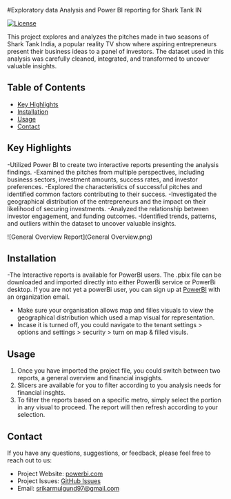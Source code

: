 #Exploratory data Analysis and Power BI reporting for Shark Tank IN 

[![License](https://img.shields.io/badge/License-MIT-blue.svg)](https://opensource.org/licenses/MIT)

This project explores and analyzes the pitches made in two seasons of Shark Tank India, a popular reality TV show where aspiring entrepreneurs present their business ideas to a panel of investors. The dataset used in this analysis was carefully cleaned, integrated, and transformed to uncover valuable insights.

## Table of Contents

- [Key Highlights](#features)
- [Installation](#installation)
- [Usage](#usage)
- [Contact](#contact)

## Key Highlights

-Utilized Power BI to create two interactive reports presenting the analysis findings.
-Examined the pitches from multiple perspectives, including business sectors, investment amounts, success rates, and investor preferences.
-Explored the characteristics of successful pitches and identified common factors contributing to their success.
-Investigated the geographical distribution of the entrepreneurs and the impact on their likelihood of securing investments.
-Analyzed the relationship between investor engagement, and funding outcomes.
-Identified trends, patterns, and outliers within the dataset to uncover valuable insights.

![General Overview Report](General Overview.png)


## Installation

-The Interactive reports is available for PowerBI users. The .pbix file can be downloaded and imported directly into either PowerBi service or PowerBi desktop. If you are not yet a powerBi user, you can sign up at [PowerBI](https://app.powerbi.com)  with an organization email. 
- Make sure your organisation allows map and filles visuals to view the geographical distribution which used a map visual for representation. 
- Incase it is turned off, you could navigate to the tenant settings > options and settings > security > turn on map & filled visuls. 

## Usage

1. Once you have imported the project file, you could switch between two reports, a general overview and financial insgights. 
2. Slicers are available for you to filter according to you analysis needs for financial insghts. 
3. To filter the reports based on a specific metro, simply select the portion in any visual to proceed. The report will then refresh according to your selection. 
 

## Contact

If you have any questions, suggestions, or feedback, please feel free to reach out to us:

- Project Website: [powerbi.com](https://app.powerbi.com/groups/me/reports/6bd59391-56e3-46ba-82ef-1119da2e9df0/ReportSection?ctid=e49e2541-0256-4c0c-805d-acbc15571a4c&experience=power-bi)
- Project Issues: [GitHub Issues](https://github.com/Killroy97/yourrepository/issues)
- Email: srikarmulgund97@gmail.com


